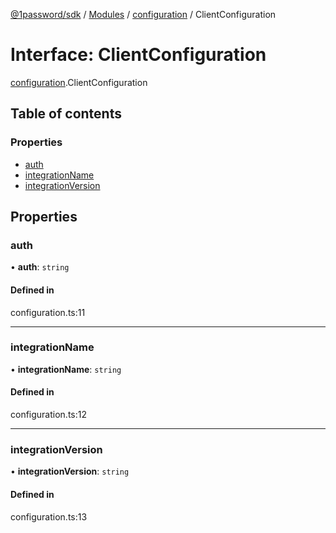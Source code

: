 [@1password/sdk](../README.md) / [Modules](../modules.md) / [configuration](../modules/configuration.md) / ClientConfiguration

# Interface: ClientConfiguration

[configuration](../modules/configuration.md).ClientConfiguration

## Table of contents

### Properties

- [auth](configuration.ClientConfiguration.md#auth)
- [integrationName](configuration.ClientConfiguration.md#integrationname)
- [integrationVersion](configuration.ClientConfiguration.md#integrationversion)

## Properties

### auth

• **auth**: `string`

#### Defined in

configuration.ts:11

___

### integrationName

• **integrationName**: `string`

#### Defined in

configuration.ts:12

___

### integrationVersion

• **integrationVersion**: `string`

#### Defined in

configuration.ts:13
